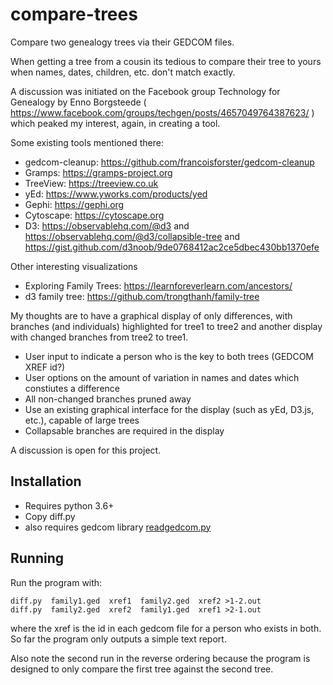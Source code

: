 # compare-trees
Compare two genealogy trees via their GEDCOM files.

When getting a tree from a cousin its tedious to compare their tree to yours when names, dates, children, etc. don't match exactly.

A discussion was initiated on the Facebook group Technology for Genealogy by Enno Borgsteede
( https://www.facebook.com/groups/techgen/posts/4657049764387623/ ) 
which peaked my interest, again, in creating a tool.

Some existing tools mentioned there:
- gedcom-cleanup: https://github.com/francoisforster/gedcom-cleanup
- Gramps: https://gramps-project.org
- TreeView: https://treeview.co.uk
- yEd: https://www.yworks.com/products/yed
- Gephi: https://gephi.org
- Cytoscape: https://cytoscape.org
- D3: https://observablehq.com/@d3 and https://observablehq.com/@d3/collapsible-tree and https://gist.github.com/d3noob/9de0768412ac2ce5dbec430bb1370efe

Other interesting visualizations
- Exploring Family Trees: https://learnforeverlearn.com/ancestors/
- d3 family tree: https://github.com/trongthanh/family-tree

My thoughts are to have a graphical display of only differences, with branches (and individuals) highlighted for tree1 to tree2 and another display with changed branches from tree2 to tree1.
- User input to indicate a person who is the key to both trees (GEDCOM XREF id?)
- User options on the amount of variation in names and dates which constiutes a difference
- All non-changed branches pruned away
- Use an existing graphical interface for the display (such as yEd, D3.js, etc.), capable of large trees
- Collapsable branches are required in the display

A discussion is open for this project.

## Installation ##

- Requires python 3.6+
- Copy diff.py
- also requires gedcom library [readgedcom.py](https://github.com/johnandrea/readgedcom)

## Running ##

Run the program with:
```
diff.py  family1.ged  xref1  family2.ged  xref2 >1-2.out
diff.py  family2.ged  xref2  family1.ged  xref1 >2-1.out
```

where the xref is the id in each gedcom file for a person who exists in both.
So far the program only outputs a simple text report.

Also note the second run in the reverse ordering because the program is designed to only compare the first tree against the second tree.

